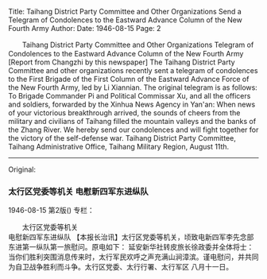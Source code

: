 Title: Taihang District Party Committee and Other Organizations Send a Telegram of Condolences to the Eastward Advance Column of the New Fourth Army
Author:
Date: 1946-08-15
Page: 2

　　Taihang District Party Committee and Other Organizations
    Telegram of Condolences to the Eastward Advance Column of the New Fourth Army
    [Report from Changzhi by this newspaper] The Taihang District Party Committee and other organizations recently sent a telegram of condolences to the First Brigade of the First Column of the Eastward Advance Force of the New Fourth Army, led by Li Xiannian. The original telegram is as follows:
    To Brigade Commander Pi and Political Commissar Xu, and all the officers and soldiers, forwarded by the Xinhua News Agency in Yan'an: When news of your victorious breakthrough arrived, the sounds of cheers from the military and civilians of Taihang filled the mountain valleys and the banks of the Zhang River. We hereby send our condolences and will fight together for the victory of the self-defense war.
    Taihang District Party Committee, Taihang Administrative Office, Taihang Military Region, August 11th.



<hr /> 

Original: 


### 太行区党委等机关  电慰新四军东进纵队

1946-08-15
第2版()
专栏：

　　太行区党委等机关            
    电慰新四军东进纵队
    【本报长治讯】太行区党委等机关，顷致电新四军李先念部东进第一纵队第一旅慰问。原电如下：
    延安新华社转皮旅长徐政委并全体将士：当你们胜利突围消息传来时，太行军民欢呼之声充满山涧漳滨。谨电慰问，并共同为自卫战争胜利而斗争。太行区党委、太行行署、太行军区  八月十一日。

